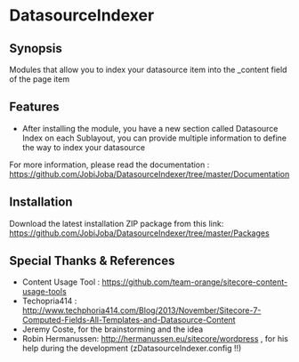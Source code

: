 DatasourceIndexer
=================

## Synopsis

Modules that allow you to index your datasource item into the _content field of the page item

## Features

* After installing the module, you have a new section called Datasource Index on each Sublayout, you can provide multiple information to define the way to index your datasource

For more information, please read the documentation : https://github.com/JobiJoba/DatasourceIndexer/tree/master/Documentation 

## Installation

Download the latest installation ZIP package from this link:
https://github.com/JobiJoba/DatasourceIndexer/tree/master/Packages

## Special Thanks & References 

* Content Usage Tool : https://github.com/team-orange/sitecore-content-usage-tools 
* Techopria414 : http://www.techphoria414.com/Blog/2013/November/Sitecore-7-Computed-Fields-All-Templates-and-Datasource-Content 
* Jeremy Coste, for the brainstorming and the idea 
* Robin Hermanussen: http://hermanussen.eu/sitecore/wordpress , for his help during the development (zDatasourceIndexer.config !!)



